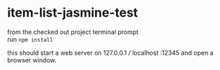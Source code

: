 # item-list-jasmine-test

from the checked out project terminal prompt    
run ` npm install `    
    
this should start a web server on 127.0.0.1 / localhost :12345 and open a browser window.   
